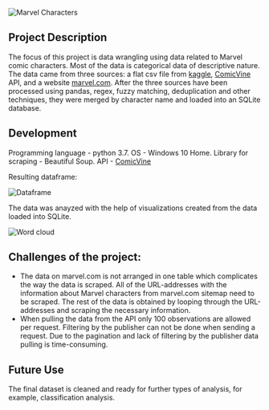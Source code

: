 ![Marvel Characters](https://github.com/natacasey/Wrangling_Marvel_Data_with_Python/blob/master/_assets/marveldata.gif)
## Project Description

The focus of this project is data wrangling using data related to Marvel comic characters. Most of the data is categorical data of descriptive nature. 
The data came from three sources: a flat csv file from [kaggle](https://www.kaggle.com/fivethirtyeight/fivethirtyeight-comic-characters-dataset),
[ComicVine](https://comicvine.gamespot.com/api/documentation) API, and a website [marvel.com](https://www.marvel.com/characters).
After the three sources have been processed using pandas, regex, fuzzy matching, deduplication and other techniques, they were merged by character name and loaded into an SQLite database. 

## Development
Programming language - python 3.7. OS - Windows 10 Home. Library for scraping - Beautiful Soup. API - [ComicVine](https://comicvine.gamespot.com/api/)

Resulting dataframe:

![Dataframe](https://github.com/natacasey/Wrangling_Marvel_Data_with_Python/blob/master/_assets/dataframe.PNG)


The data was anayzed with the help of visualizations created from the data loaded into SQLite.

![Word cloud](https://github.com/natacasey/Wrangling_Marvel_Data_with_Python/blob/master/_assets/Word_cloud.PNG)

## Challenges of the project:

- The data on marvel.com is not arranged in one table which complicates the way the data is scraped. All of the URL-addresses with the information about Marvel characters from marvel.com sitemap need to be scraped. The rest of the data is obtained by looping through the URL-addresses and scraping the necessary information. 
- When pulling the data from the API only 100 observations are allowed per request. Filtering by the publisher can not be done when sending a request. Due to the pagination and lack of filtering by the publisher data pulling is time-consuming. 

## Future Use
The final dataset is cleaned and ready for further types of analysis, for example, classification analysis.  



